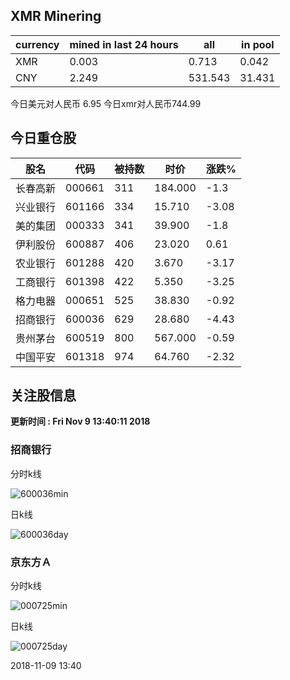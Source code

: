 ## XMR Minering

|currency|mined in last 24 hours|all|in pool|
|---|---|---|---|
|XMR|0.003|0.713|0.042|
|CNY|2.249|531.543|31.431|

今日美元对人民币 6.95	今日xmr对人民币744.99


## 今日重仓股 

|股名|代码|被持数|时价|涨跌%|
|---|---|---|---|---|
|长春高新|000661|311|184.000|-1.3|
|兴业银行|601166|334|15.710|-3.08|
|美的集团|000333|341|39.900|-1.8|
|伊利股份|600887|406|23.020|0.61|
|农业银行|601288|420|3.670|-3.17|
|工商银行|601398|422|5.350|-3.25|
|格力电器|000651|525|38.830|-0.92|
|招商银行|600036|629|28.680|-4.43|
|贵州茅台|600519|800|567.000|-0.59|
|中国平安|601318|974|64.760|-2.32|

## 关注股信息
**更新时间 : Fri Nov  9 13:40:11 2018**
### 招商银行 
分时k线

![600036min](http://image.sinajs.cn/newchart/min/n/sh600036.gif)

日k线

![600036day](http://image.sinajs.cn/newchart/daily/n/sh600036.gif)

### 京东方Ａ 
分时k线

![000725min](http://image.sinajs.cn/newchart/min/n/sz000725.gif)

日k线

![000725day](http://image.sinajs.cn/newchart/daily/n/sz000725.gif)

2018-11-09 13:40